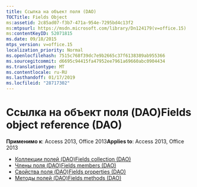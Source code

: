 ```yaml
---
title: Ссылка на объект поля (DAO)
TOCTitle: Fields Object
ms:assetid: 2c85ad07-f3b7-471a-954e-7295bd4c13f2
ms:mtpsurl: https://msdn.microsoft.com/library/Dn124179(v=office.15)
ms:contentKeyID: 52071815
ms.date: 09/18/2015
mtps_version: v=office.15
localization_priority: Normal
ms.openlocfilehash: 7515c768f39dc7e9b2665c37f6138389ab955366
ms.sourcegitcommit: d6695c94415fa47952ee7961a69660abc0904434
ms.translationtype: MT
ms.contentlocale: ru-RU
ms.lasthandoff: 01/17/2019
ms.locfileid: "28717302"
---
```

# <a name="fields-object-reference-dao"></a><span data-ttu-id="f9ceb-102">Ссылка на объект поля (DAO)</span><span class="sxs-lookup"><span data-stu-id="f9ceb-102">Fields object reference (DAO)</span></span>

<span data-ttu-id="f9ceb-103">**Применимо к**: Access 2013, Office 2013</span><span class="sxs-lookup"><span data-stu-id="f9ceb-103">**Applies to**: Access 2013, Office 2013</span></span>

- [<span data-ttu-id="f9ceb-104">Коллекции полей (DAO)</span><span class="sxs-lookup"><span data-stu-id="f9ceb-104">Fields collection (DAO)</span></span>](fields-collection-dao.md)
- [<span data-ttu-id="f9ceb-105">Члены поля (DAO)</span><span class="sxs-lookup"><span data-stu-id="f9ceb-105">Fields members (DAO)</span></span>](fields-members-dao.md)
- [<span data-ttu-id="f9ceb-106">Свойства поля (DAO)</span><span class="sxs-lookup"><span data-stu-id="f9ceb-106">Fields properties (DAO)</span></span>](fields-properties-dao.md)
- [<span data-ttu-id="f9ceb-107">Методы полей (DAO)</span><span class="sxs-lookup"><span data-stu-id="f9ceb-107">Fields methods (DAO)</span></span>](fields-methods-dao.md)

